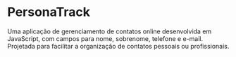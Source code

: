 # PersonaTrack
 Uma aplicação de gerenciamento de contatos online desenvolvida em JavaScript, com campos para nome, sobrenome, telefone e e-mail. Projetada para facilitar a organização de contatos pessoais ou profissionais.
